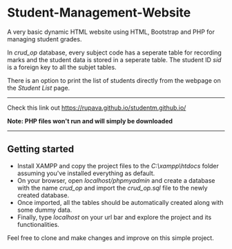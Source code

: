 # Student-Management-Website

A very basic dynamic HTML website using HTML, Bootstrap and PHP for managing student grades.

In _crud_op_ database, every subject code has a seperate table for recording marks and the student data is stored in a seperate table.
The student ID _sid_ is a foreign key to all the subjet tables.

There is an option to print the list of students directly from the webpage on the _Student List_ page.


___________________________________________________________________
Check this link out https://rupava.github.io/studentm.github.io/

**Note: PHP files won't run and will simply be downloaded**
___________________________________________________________________
## Getting started
* Install XAMPP and copy the project files to the _C:\xampp\htdocs_ folder assuming you've installed everything as default.
* On your browser, open *localhost/phpmyadmin* and create a database with the name _crud_op_ and import the _crud_op.sql_ file to the newly created database.
* Once imported, all the tables should be automatically created along with some dummy data.
* Finally, type _localhost_ on your url bar and explore the project and its functionalities.

Feel free to clone and make changes and improve on this simple project.
